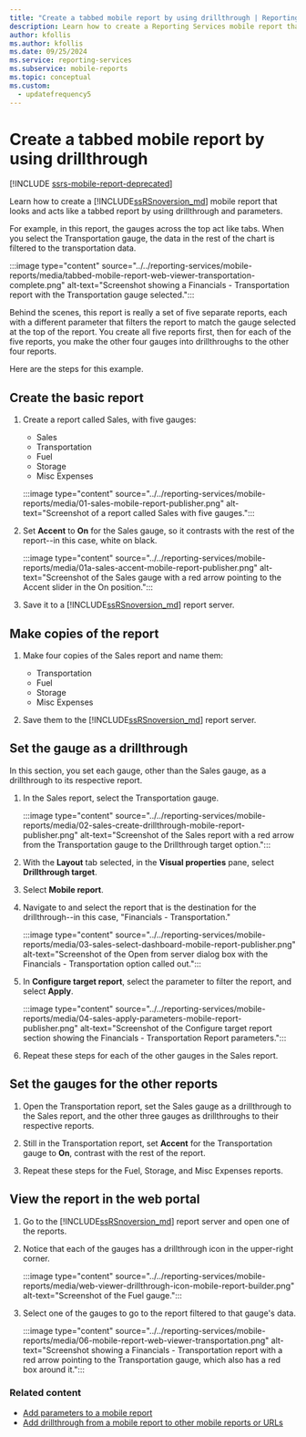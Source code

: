 ```yaml
---
title: "Create a tabbed mobile report by using drillthrough | Reporting Services mobile reports"
description: Learn how to create a Reporting Services mobile report that looks and acts like a tabbed report by using drillthrough and parameters.
author: kfollis
ms.author: kfollis
ms.date: 09/25/2024
ms.service: reporting-services
ms.subservice: mobile-reports
ms.topic: conceptual
ms.custom:
  - updatefrequency5
---
```

# Create a tabbed mobile report by using drillthrough

[!INCLUDE [ssrs-mobile-report-deprecated](../../includes/ssrs-mobile-report-deprecated.md)]

Learn how to create a [!INCLUDE[ssRSnoversion_md](../../includes/ssrsnoversion-md.md)] mobile report that looks and acts like a tabbed report by using drillthrough and parameters.

For example, in this report, the gauges across the top act like tabs. When you select the Transportation gauge, the data in the rest of the chart is filtered to the transportation data.

:::image type="content" source="../../reporting-services/mobile-reports/media/tabbed-mobile-report-web-viewer-transportation-complete.png" alt-text="Screenshot showing a Financials - Transportation report with the Transportation gauge selected.":::

Behind the scenes, this report is really a set of five separate reports, each with a different parameter that filters the report to match the gauge selected at the top of the report. You create all five reports first, then for each of the five reports, you make the other four gauges into drillthroughs to the other four reports.

Here are the steps for this example.

## Create the basic report

1. Create a report called Sales, with five gauges:

    * Sales
    * Transportation
    * Fuel
    * Storage
    * Misc Expenses

   :::image type="content" source="../../reporting-services/mobile-reports/media/01-sales-mobile-report-publisher.png" alt-text="Screenshot of a report called Sales with five gauges.":::

    
1. Set **Accent** to **On** for the Sales gauge, so it contrasts with the rest of the report--in this case, white on black.

    :::image type="content" source="../../reporting-services/mobile-reports/media/01a-sales-accent-mobile-report-publisher.png" alt-text="Screenshot of the Sales gauge with a red arrow pointing to the Accent slider in the On position.":::

1. Save it to a [!INCLUDE[ssRSnoversion_md](../../includes/ssrsnoversion-md.md)] report server.

## Make copies of the report

1. Make four copies of the Sales report and name them: 

    * Transportation
    * Fuel
    * Storage
    * Misc Expenses

1. Save them to the [!INCLUDE[ssRSnoversion_md](../../includes/ssrsnoversion-md.md)] report server.

## Set the gauge as a drillthrough

In this section, you set each gauge, other than the Sales gauge, as a drillthrough to its respective report.

1. In the Sales report, select the Transportation gauge.

    :::image type="content" source="../../reporting-services/mobile-reports/media/02-sales-create-drillthrough-mobile-report-publisher.png" alt-text="Screenshot of the Sales report with a red arrow from the Transportation gauge to the Drillthrough target option.":::

1. With the **Layout** tab selected, in the **Visual properties** pane, select **Drillthrough target**.

1. Select **Mobile report**.

1. Navigate to and select the report that is the destination for the drillthrough--in this case, "Financials - Transportation."

    :::image type="content" source="../../reporting-services/mobile-reports/media/03-sales-select-dashboard-mobile-report-publisher.png" alt-text="Screenshot of the Open from server dialog box with the Financials - Transportation option called out.":::


1. In **Configure target report**, select the parameter to filter the report, and select **Apply**.

   :::image type="content" source="../../reporting-services/mobile-reports/media/04-sales-apply-parameters-mobile-report-publisher.png" alt-text="Screenshot of the Configure target report section showing the Financials - Transportation Report parameters.":::

   
1. Repeat these steps for each of the other gauges in the Sales report. 

## Set the gauges for the other reports

1.  Open the Transportation report, set the Sales gauge as a drillthrough to the Sales report, and the other three gauges as drillthroughs to their respective reports.

1. Still in the Transportation report, set **Accent** for the Transportation gauge to **On**, contrast with the rest of the report.

1. Repeat these steps for the Fuel, Storage, and Misc Expenses reports. 

## View the report in the web portal

1. Go to the [!INCLUDE[ssRSnoversion_md](../../includes/ssrsnoversion-md.md)] report server and open one of the reports. 

1. Notice that each of the gauges has a drillthrough icon in the upper-right corner.

    :::image type="content" source="../../reporting-services/mobile-reports/media/web-viewer-drillthrough-icon-mobile-report-builder.png" alt-text="Screenshot of the Fuel gauge.":::


1. Select one of the gauges to go to the report filtered to that gauge's data.

   :::image type="content" source="../../reporting-services/mobile-reports/media/06-mobile-report-web-viewer-transportation.png" alt-text="Screenshot showing a Financials - Transportation report with a red arrow pointing to the Transportation gauge, which also has a red box around it.":::


### Related content
	
* [Add parameters to a mobile report](../../reporting-services/mobile-reports/add-parameters-to-a-mobile-report-reporting-services.md)
* [Add drillthrough from a mobile report to other mobile reports or URLs](../../reporting-services/mobile-reports/add-drillthrough-from-a-mobile-report-to-other-mobile-reports-or-urls.md)




  

